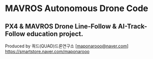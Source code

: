 # MAVROS Autonomous Drone Code
## PX4 & MAVROS Drone Line-Follow & AI-Track-Follow education project.



Produced by 쿼드(QUAD)드론연구소 [maponarooo@naver.com] https://smartstore.naver.com/maponarooo
